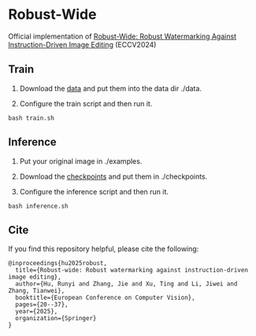 # Robust-Wide
Official implementation of [Robust-Wide: Robust Watermarking Against Instruction-Driven Image Editing](https://arxiv.org/pdf/2402.12688) (ECCV2024)
## Train

1. Download the [data](https://huggingface.co/datasets/timbrooks/instructpix2pix-clip-filtered) and put them into the data dir ./data.

2. Configure the train script and then run it.

```
bash train.sh
```

## Inference
1. Put your original image in ./examples.

2. Download the [checkpoints](https://drive.google.com/drive/folders/1Y67UuFQiWqX5mA_1TBUs9FB4OUvazrZe?usp=drive_link) and put them in ./checkpoints.

3. Configure the inference script and then run it.
```
bash inference.sh
```

## Cite
If you find this repository helpful, please cite the following:
```
@inproceedings{hu2025robust,
  title={Robust-wide: Robust watermarking against instruction-driven image editing},
  author={Hu, Runyi and Zhang, Jie and Xu, Ting and Li, Jiwei and Zhang, Tianwei},
  booktitle={European Conference on Computer Vision},
  pages={20--37},
  year={2025},
  organization={Springer}
}
```
